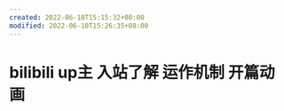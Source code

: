 ```yaml
---
created: 2022-06-10T15:15:32+08:00
modified: 2022-06-10T15:26:35+08:00
---
```


# bilibili up主 入站了解 运作机制 开篇动画

